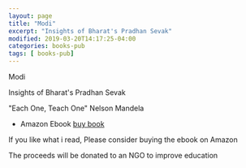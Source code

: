 ```yaml
---
layout: page
title: "Modi"
excerpt: "Insights of Bharat's Pradhan Sevak"
modified: 2019-03-20T14:17:25-04:00
categories: books-pub
tags: [ books-pub]
---
```


Modi

Insights of Bharat's Pradhan Sevak


"Each One, Teach One"
Nelson Mandela

<!--

* Online Free Google Doc
[View link]()
-->
* Amazon Ebook [buy book](https://amzn.to/2TM6lE1)

If you like what i read, Please consider buying the ebook on Amazon

The proceeds will be donated to an NGO to improve education
